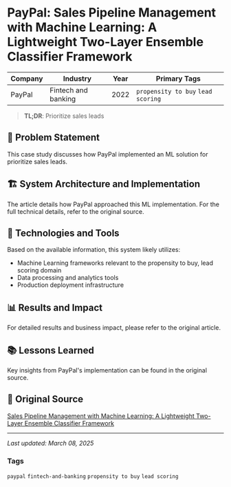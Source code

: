 # PayPal: Sales Pipeline Management with Machine Learning: A Lightweight Two-Layer Ensemble Classifier Framework

| Company | Industry | Year | Primary Tags | 
|---------|----------|------|--------------|
| PayPal | Fintech and banking | 2022 | `propensity to buy` `lead scoring` |

> **TL;DR**: Prioritize sales leads

## 📝 Problem Statement

This case study discusses how PayPal implemented an ML solution for prioritize sales leads.

## 🏗️ System Architecture and Implementation

The article details how PayPal approached this ML implementation. For the full technical details, refer to the original source.

## 🔧 Technologies and Tools

Based on the available information, this system likely utilizes:

- Machine Learning frameworks relevant to the propensity to buy, lead scoring domain
- Data processing and analytics tools
- Production deployment infrastructure

## 📊 Results and Impact

For detailed results and business impact, please refer to the original article.

## 📚 Lessons Learned

Key insights from PayPal's implementation can be found in the original source.

## 🔗 Original Source

[Sales Pipeline Management with Machine Learning: A Lightweight Two-Layer Ensemble Classifier Framework](https://medium.com/paypal-tech/sales-pipeline-management-with-machine-learning-15398bab913b)

---

*Last updated: March 08, 2025*

### Tags

`paypal` `fintech-and-banking` `propensity to buy` `lead scoring`
